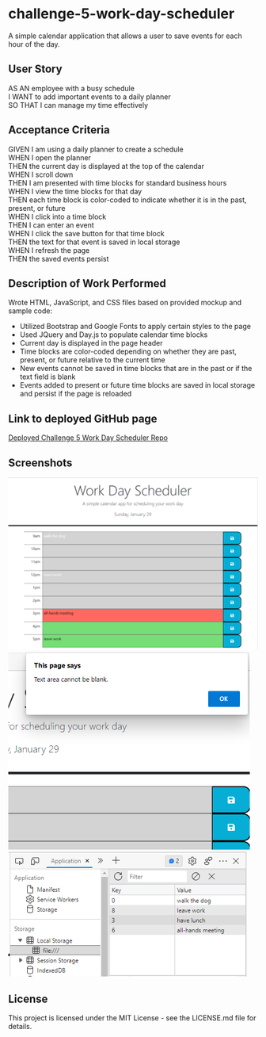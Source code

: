 # challenge-5-work-day-scheduler
A simple calendar application that allows a user to save events for each hour of the day. 

## User Story
AS AN employee with a busy schedule  
I WANT to add important events to a daily planner  
SO THAT I can manage my time effectively

## Acceptance Criteria
GIVEN I am using a daily planner to create a schedule  
WHEN I open the planner  
THEN the current day is displayed at the top of the calendar  
WHEN I scroll down  
THEN I am presented with time blocks for standard business hours  
WHEN I view the time blocks for that day  
THEN each time block is color-coded to indicate whether it is in the past, present, or future  
WHEN I click into a time block  
THEN I can enter an event  
WHEN I click the save button for that time block  
THEN the text for that event is saved in local storage  
WHEN I refresh the page  
THEN the saved events persist

## Description of Work Performed
Wrote HTML, JavaScript, and CSS files based on provided mockup and sample code:
* Utilized Bootstrap and Google Fonts to apply certain styles to the page
* Used JQuery and Day.js to populate calendar time blocks
* Current day is displayed in the page header
* Time blocks are color-coded depending on whether they are past, present, or future relative to the current time
* New events cannot be saved in time blocks that are in the past or if the text field is blank
* Events added to present or future time blocks are saved in local storage and persist if the page is reloaded

## Link to deployed GitHub page
[Deployed Challenge 5 Work Day Scheduler Repo](https://abmetheny.github.io/challenge-5-work-day-scheduler/)

## Screenshots
<img src="./assets/images/Screenshot1.png">
<img src="./assets/images/Screenshot2.png">
<img src="./assets/images/Screenshot3.png">

## License
This project is licensed under the MIT License - see the LICENSE.md file for details.